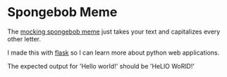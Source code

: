 # Spongebob Meme

The [mocking spongebob meme](https://knowyourmeme.com/memes/mocking-spongebob) just takes your text and capitalizes every other letter. 

I made this with [flask](https://flask.palletsprojects.com/en/1.1.x/quickstart/#quickstart) so I can learn more about python web applications. 

The expected output for 'Hello world!' should be 'HeLlO WoRlD!'